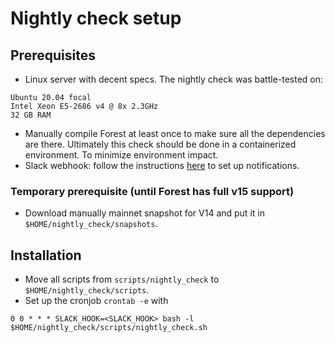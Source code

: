 # Nightly check setup
## Prerequisites
* Linux server with decent specs. The nightly check was battle-tested on:
```
Ubuntu 20.04 focal
Intel Xeon E5-2686 v4 @ 8x 2.3GHz
32 GB RAM
```
* Manually compile Forest at least once to make sure all the dependencies are there. Ultimately this check should be done in a containerized environment. To minimize environment impact.
* Slack webhook: follow the instructions [here](https://api.slack.com/messaging/webhooks) to set up notifications.

### Temporary prerequisite (until Forest has full v15 support)
* Download manually mainnet snapshot for V14 and put it in `$HOME/nightly_check/snapshots`. 

## Installation
* Move all scripts from `scripts/nightly_check` to `$HOME/nightly_check/scripts`.
* Set up the cronjob `crontab -e` with
```shell
0 0 * * * SLACK_HOOK=<SLACK_HOOK> bash -l $HOME/nightly_check/scripts/nightly_check.sh
```
